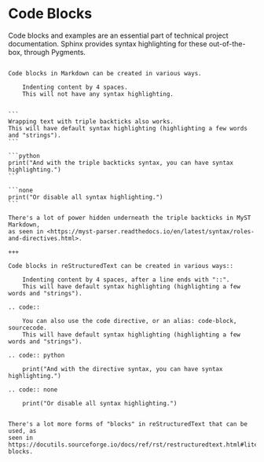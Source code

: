 # Code Blocks

Code blocks and examples are an essential part of technical project documentation. Sphinx provides syntax highlighting for these out-of-the-box, through Pygments.

````{furo-demo}

Code blocks in Markdown can be created in various ways.

    Indenting content by 4 spaces.
    This will not have any syntax highlighting.


```
Wrapping text with triple backticks also works.
This will have default syntax highlighting (highlighting a few words and "strings").
```

```python
print("And with the triple backticks syntax, you can have syntax highlighting.")
```

```none
print("Or disable all syntax highlighting.")
```

There's a lot of power hidden underneath the triple backticks in MyST Markdown,
as seen in <https://myst-parser.readthedocs.io/en/latest/syntax/roles-and-directives.html>.

+++

Code blocks in reStructuredText can be created in various ways::

    Indenting content by 4 spaces, after a line ends with "::".
    This will have default syntax highlighting (highlighting a few words and "strings").

.. code::

    You can also use the code directive, or an alias: code-block, sourcecode.
    This will have default syntax highlighting (highlighting a few words and "strings").

.. code:: python

    print("And with the directive syntax, you can have syntax highlighting.")

.. code:: none

    print("Or disable all syntax highlighting.")


There's a lot more forms of "blocks" in reStructuredText that can be used, as
seen in https://docutils.sourceforge.io/docs/ref/rst/restructuredtext.html#literal-blocks.
````
